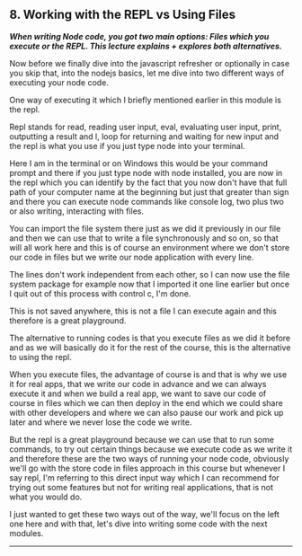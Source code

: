 ## 8. Working with the REPL vs Using Files

<strong><em><p>When writing Node code, you got two main options:&nbsp;Files which you execute or the REPL. This lecture explains + explores both alternatives.</p></em></strong>

Now before we finally dive into the javascript refresher or optionally in case
you skip that, into the nodejs basics, let me dive into two different ways of
executing your node code. 

One way of executing it which I briefly mentioned earlier in this module is the
repl. 

Repl stands for read, reading user input, eval, evaluating user input, print,
outputting a result and l, loop for returning and waiting for new input and the
repl is what you use if you just type node into your terminal. 

Here I am in the terminal or on Windows this would be your command prompt and
there if you just type node with node installed, you are now in the repl which
you can identify by the fact that you now don't have that full path of your
computer name at the beginning but just that greater than sign and there you can
execute node commands like console log, two plus two or also writing,
interacting with files. 

You can import the file system there just as we did it previously in our file
and then we can use that to write a file synchronously and so on, so that will
all work here and this is of course an environment where we don't store our code
in files but we write our node application with every line. 

The lines don't work independent from each other, so I can now use the file
system package for example now that I imported it one line earlier but once I
quit out of this process with control c, I'm done. 

This is not saved anywhere, this is not a file I can execute again and this
therefore is a great playground. 

The alternative to running codes is that you execute files as we did it before
and as we will basically do it for the rest of the course, this is the
alternative to using the repl. 

When you execute files, the advantage of course is and that is why we use it for
real apps, that we write our code in advance and we can always execute it and
when we build a real app, we want to save our code of course in files which we
can then deploy in the end which we could share with other developers and where
we can also pause our work and pick up later and where we never lose the code we
write. 

But the repl is a great playground because we can use that to run some commands,
to try out certain things because we execute code as we write it and therefore
these are the two ways of running your node code, obviously we'll go with the
store code in files approach in this course but whenever I say repl, I'm
referring to this direct input way which I can recommend for trying out some
features but not for writing real applications, that is not what you would do. 

I just wanted to get these two ways out of the way, we'll focus on the left one
here and with that, let's dive into writing some code with the next modules. 

---